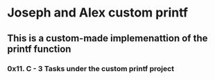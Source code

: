 # Joseph and Alex custom printf 
## This is a custom-made implemenattion  of the  printf function
### 0x11. C - 3 Tasks under the custom printf project
